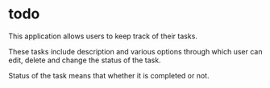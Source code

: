 # todo

This application allows users to keep track of their tasks. 

These tasks include description and various options through which user can edit, delete and change the status of the task. 

Status of the task means that whether it is completed or not.
